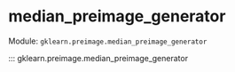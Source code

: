 # median_preimage_generator

Module: `gklearn.preimage.median_preimage_generator`

::: gklearn.preimage.median_preimage_generator
